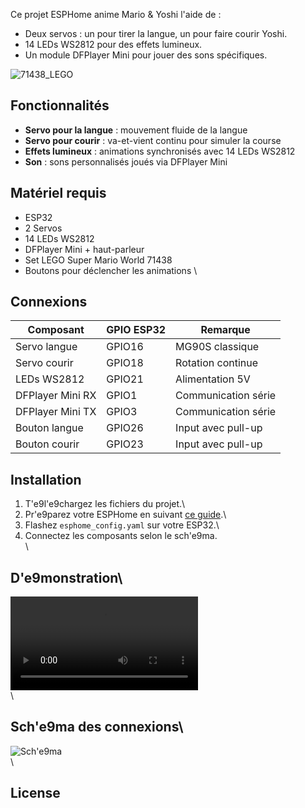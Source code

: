 


Ce projet ESPHome anime Mario & Yoshi l'aide de :
- Deux servos : un pour tirer la langue, un pour faire courir Yoshi.
- 14 LEDs WS2812 pour des effets lumineux.
- Un module DFPlayer Mini pour jouer des sons spécifiques.
  
![71438_LEGO](https://github.com/user-attachments/assets/4d267a43-3df6-44f9-9ac5-f931399de610)

## Fonctionnalités

- **Servo pour la langue** : mouvement fluide de la langue
- **Servo pour courir**    : va-et-vient continu pour simuler la course
- **Effets lumineux**      : animations synchronisés avec 14 LEDs WS2812
- **Son**                  : sons personnalisés joués via DFPlayer Mini

## Matériel requis
- ESP32
- 2 Servos
- 14 LEDs WS2812
- DFPlayer Mini + haut-parleur
- Set LEGO Super Mario World 71438
- Boutons pour déclencher les animations
\
## Connexions
| Composant          | GPIO ESP32 | Remarque              |
|--------------------|------------|-----------------------|
| Servo langue       | GPIO16     | MG90S classique       |
| Servo courir       | GPIO18     | Rotation continue     |
| LEDs WS2812        | GPIO21     | Alimentation 5V       |
| DFPlayer Mini RX   | GPIO1      | Communication série   |
| DFPlayer Mini TX   | GPIO3      | Communication série   |
| Bouton langue      | GPIO26     | Input avec pull-up    |
| Bouton courir      | GPIO23     | Input avec pull-up    |

## Installation
1. T\'e9l\'e9chargez les fichiers du projet.\
2. Pr\'e9parez votre ESPHome en suivant [ce guide](https://esphome.io/guides/getting_started.html).\
3. Flashez `esphome_config.yaml` sur votre ESP32.\
4. Connectez les composants selon le sch\'e9ma.\
\
## D\'e9monstration\
![LED Animation](assets/led_effect_demo.mp4)\
\
## Sch\'e9ma des connexions\
![Sch\'e9ma](assets/schema_diagram.png)\
\
## License

